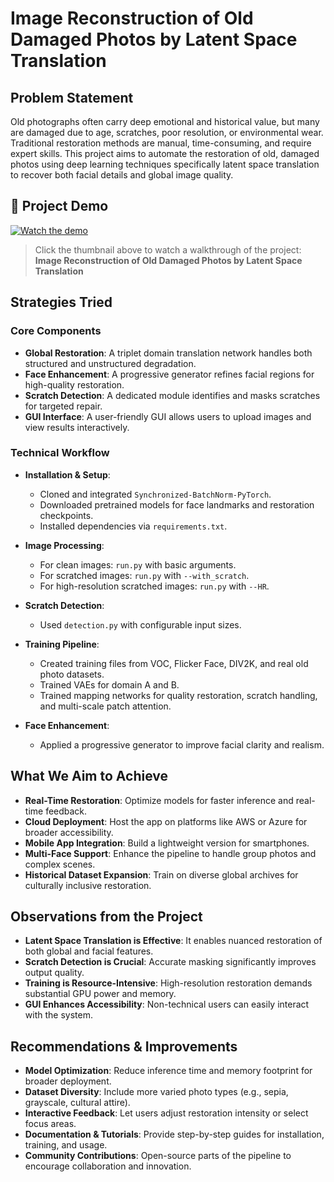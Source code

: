 # Image Reconstruction of Old Damaged Photos by Latent Space Translation

## Problem Statement
Old photographs often carry deep emotional and historical value, but many are damaged due to age, scratches, poor resolution, or environmental wear. Traditional restoration methods are manual, time-consuming, and require expert skills. This project aims to automate the restoration of old, damaged photos using deep learning techniques specifically latent space translation to recover both facial details and global image quality.

## 🎥 Project Demo

[![Watch the demo](https://img.youtube.com/vi/Q5bhszQq9eA/maxresdefault.jpg)](https://www.youtube.com/watch?v=Q5bhszQq9eA)

> Click the thumbnail above to watch a walkthrough of the project: **Image Reconstruction of Old Damaged Photos by Latent Space Translation**

## Strategies Tried

### Core Components
- **Global Restoration**: A triplet domain translation network handles both structured and unstructured degradation.
- **Face Enhancement**: A progressive generator refines facial regions for high-quality restoration.
- **Scratch Detection**: A dedicated module identifies and masks scratches for targeted repair.
- **GUI Interface**: A user-friendly GUI allows users to upload images and view results interactively.

### Technical Workflow
- **Installation & Setup**:
  - Cloned and integrated `Synchronized-BatchNorm-PyTorch`.
  - Downloaded pretrained models for face landmarks and restoration checkpoints.
  - Installed dependencies via `requirements.txt`.

- **Image Processing**:
  - For clean images: `run.py` with basic arguments.
  - For scratched images: `run.py` with `--with_scratch`.
  - For high-resolution scratched images: `run.py` with `--HR`.

- **Scratch Detection**:
  - Used `detection.py` with configurable input sizes.

- **Training Pipeline**:
  - Created training files from VOC, Flicker Face, DIV2K, and real old photo datasets.
  - Trained VAEs for domain A and B.
  - Trained mapping networks for quality restoration, scratch handling, and multi-scale patch attention.

- **Face Enhancement**:
  - Applied a progressive generator to improve facial clarity and realism.

## What We Aim to Achieve
- **Real-Time Restoration**: Optimize models for faster inference and real-time feedback.
- **Cloud Deployment**: Host the app on platforms like AWS or Azure for broader accessibility.
- **Mobile App Integration**: Build a lightweight version for smartphones.
- **Multi-Face Support**: Enhance the pipeline to handle group photos and complex scenes.
- **Historical Dataset Expansion**: Train on diverse global archives for culturally inclusive restoration.

## Observations from the Project
- **Latent Space Translation is Effective**: It enables nuanced restoration of both global and facial features.
- **Scratch Detection is Crucial**: Accurate masking significantly improves output quality.
- **Training is Resource-Intensive**: High-resolution restoration demands substantial GPU power and memory.
- **GUI Enhances Accessibility**: Non-technical users can easily interact with the system.

## Recommendations & Improvements
- **Model Optimization**: Reduce inference time and memory footprint for broader deployment.
- **Dataset Diversity**: Include more varied photo types (e.g., sepia, grayscale, cultural attire).
- **Interactive Feedback**: Let users adjust restoration intensity or select focus areas.
- **Documentation & Tutorials**: Provide step-by-step guides for installation, training, and usage.
- **Community Contributions**: Open-source parts of the pipeline to encourage collaboration and innovation.
